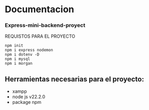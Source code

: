 # Documentacion
### Express-mini-backend-proyect

REQUISTOS PARA EL PROYECTO 

```
npm init
npm i express nodemon
npm i dotenv -D
npm i mysql
npm i morgan
```

## Herramientas necesarias para el proyecto:
- xampp
- node js v22.2.0
- package npm